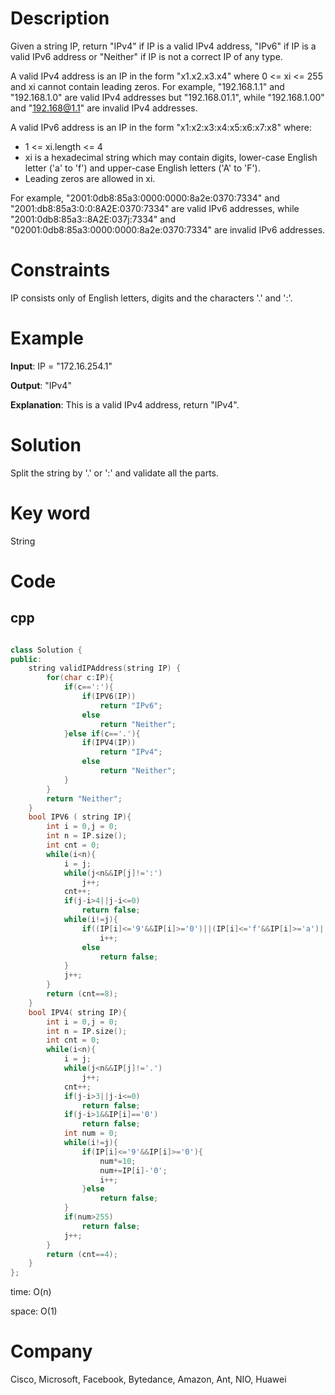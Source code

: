 # Description
Given a string IP, return "IPv4" if IP is a valid IPv4 address, "IPv6" if IP is a valid IPv6 address or "Neither" if IP is not a correct IP of any type.

A valid IPv4 address is an IP in the form "x1.x2.x3.x4" where 0 <= xi <= 255 and xi cannot contain leading zeros. For example, "192.168.1.1" and "192.168.1.0" are valid IPv4 addresses but "192.168.01.1", while "192.168.1.00" and "192.168@1.1" are invalid IPv4 addresses.

A valid IPv6 address is an IP in the form "x1:x2:x3:x4:x5:x6:x7:x8" where:

* 1 <= xi.length <= 4
* xi is a hexadecimal string which may contain digits, lower-case English letter ('a' to 'f') and upper-case English letters ('A' to 'F').
* Leading zeros are allowed in xi.
  
For example, "2001:0db8:85a3:0000:0000:8a2e:0370:7334" and "2001:db8:85a3:0:0:8A2E:0370:7334" are valid IPv6 addresses, while "2001:0db8:85a3::8A2E:037j:7334" and "02001:0db8:85a3:0000:0000:8a2e:0370:7334" are invalid IPv6 addresses.

# Constraints
IP consists only of English letters, digits and the characters '.' and ':'.

# Example
**Input**: IP = "172.16.254.1"


**Output**: "IPv4"

**Explanation**: This is a valid IPv4 address, return "IPv4".

# Solution
Split the string by '.' or ':' and validate all the parts.

# Key word
String

# Code

## cpp
```cpp

class Solution {
public:
    string validIPAddress(string IP) {
        for(char c:IP){
            if(c==':'){
                if(IPV6(IP))
                    return "IPv6";
                else    
                    return "Neither";
            }else if(c=='.'){
                if(IPV4(IP))
                    return "IPv4";
                else    
                    return "Neither";
            }
        }
        return "Neither";
    }
    bool IPV6 ( string IP){
        int i = 0,j = 0;
        int n = IP.size();
        int cnt = 0;
        while(i<n){
            i = j;
            while(j<n&&IP[j]!=':')
                j++;
            cnt++;
            if(j-i>4||j-i<=0)
                return false;
            while(i!=j){
                if((IP[i]<='9'&&IP[i]>='0')||(IP[i]<='f'&&IP[i]>='a')||(IP[i]<='F'&&IP[i]>='A'))
                    i++;
                else
                    return false;
            }
            j++;
        }
        return (cnt==8);
    }
    bool IPV4( string IP){
        int i = 0,j = 0;
        int n = IP.size();
        int cnt = 0;
        while(i<n){
            i = j;
            while(j<n&&IP[j]!='.')
                j++;
            cnt++;
            if(j-i>3||j-i<=0)
                return false;
            if(j-i>1&&IP[i]=='0')
                return false;
            int num = 0;
            while(i!=j){
                if(IP[i]<='9'&&IP[i]>='0'){
                    num*=10;
                    num+=IP[i]-'0';
                    i++;
                }else
                    return false;
            }
            if(num>255)
                return false;
            j++;
        }
        return (cnt==4);
    }
};
```
time: O(n)


space: O(1)

# Company
Cisco, Microsoft, Facebook, Bytedance, Amazon, Ant, NIO, Huawei